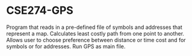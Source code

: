 # CSE274-GPS
Program that reads in a pre-defined file of symbols and addresses that represent a map. Calculates least costly path from one point to another. Allows user to choose preference between distance or time cost and for symbols or for addresses. Run GPS as main file.
